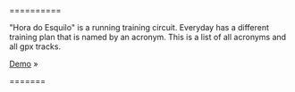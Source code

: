 ==========

"Hora do Esquilo" is a running training circuit.
Everyday has a different training plan that is named by an acronym. This is a list of all acronyms and all gpx tracks.

[Demo](http://fredcerdeira.github.io/horadoesquilo) »

=======
